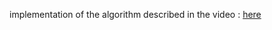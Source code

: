 implementation of the algorithm described in the video : [here](https://www.ted.com/talks/christian_rudder_inside_okcupid_the_math_of_online_dating#t-52028)
